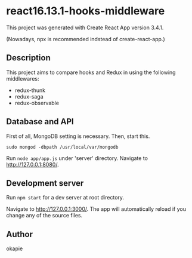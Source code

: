 # react16.13.1-hooks-middleware

This project was generated with Create React App version 3.4.1.

(Nowadays, npx is recommended indstead of create-react-app.)

## Description

This project aims to compare hooks and Redux in using the following middlewares:

* redux-thunk
* redux-saga
* redux-observable

## Database and API

First of all, MongoDB setting is necessary.
Then, start this.

```
sudo mongod -dbpath /usr/local/var/mongodb
```

Run ```node app/app.js``` under 'server' directory. Navigate to http://127.0.0.1:8080/.

## Development server

Run ```npm start``` for a dev server at root directory. 

Navigate to http://127.0.0.1:3000/. The app will automatically reload if you change any of the source files.

## Author

okapie
